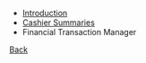 * [Introduction](https://github.com/hmislk/hmis/wiki/Accounting-Module-Introduction)
* [Cashier Summaries](https://github.com/hmislk/hmis/wiki/Accounting-Module-%E2%80%90-Cashier-Summaries)
* Financial Transaction Manager

[Back](https://github.com/hmislk/hmis/wiki/User-Manual)